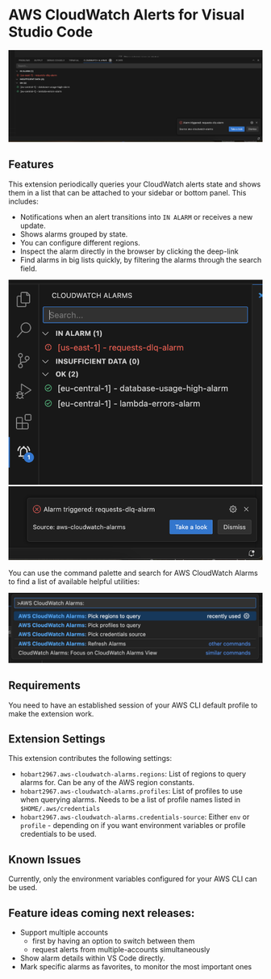 # AWS CloudWatch Alerts for Visual Studio Code

![](./docs/bottom-panel.png)

## Features

This extension periodically queries your CloudWatch alerts state and shows them in a list that can be attached to your sidebar or bottom panel.
This includes:

- Notifications when an alert transitions into `IN ALARM` or receives a new update.
- Shows alarms grouped by state.
- You can configure different regions.
- Inspect the alarm directly in the browser by clicking the deep-link
- Find alarms in big lists quickly, by filtering the alarms through the search field.

![](./docs/sidebar.png)
![](./docs/notification.png)

You can use the command palette and search for AWS CloudWatch Alarms to find a list of available helpful utilities:

![](./docs/command-palette.png)

## Requirements

You need to have an established session of your AWS CLI default profile to make the extension work.

## Extension Settings

This extension contributes the following settings:

* `hobart2967.aws-cloudwatch-alarms.regions`: List of regions to query alarms for. Can be any of the AWS region constants.
* `hobart2967.aws-cloudwatch-alarms.profiles`: List of profiles to use when querying alarms. Needs to be a list of profile names listed in `$HOME/.aws/credentials`
* `hobart2967.aws-cloudwatch-alarms.credentials-source`: Either `env` or `profile` - depending on if you want environment variables or profile credentials to be used.

## Known Issues

Currently, only the environment variables configured for your AWS CLI can be used.

## Feature ideas coming next releases:

- Support multiple accounts
  - first by having an option to switch between them
  - request alerts from multiple-accounts simultaneously
- Show alarm details within VS Code directly.
- Mark specific alarms as favorites, to monitor the most important ones